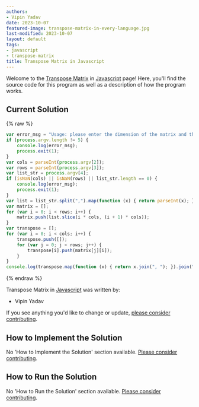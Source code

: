 ```yaml
---
authors:
- Vipin Yadav
date: 2023-10-07
featured-image: transpose-matrix-in-every-language.jpg
last-modified: 2023-10-07
layout: default
tags:
- javascript
- transpose-matrix
title: Transpose Matrix in Javascript
---
```


Welcome to the [Transpose Matrix](https://sampleprograms.io/projects/transpose-matrix) in [Javascript](https://sampleprograms.io/languages/javascript) page! Here, you'll find the source code for this program as well as a description of how the program works.

## Current Solution

{% raw %}

```javascript
var error_msg = "Usage: please enter the dimension of the matrix and the serialized matrix";
if (process.argv.length != 5) {
    console.log(error_msg);
    process.exit(1);
}
var cols = parseInt(process.argv[2]);
var rows = parseInt(process.argv[3]);
var list_str = process.argv[4];
if (isNaN(cols) || isNaN(rows) || list_str.length == 0) {
    console.log(error_msg);
    process.exit(1);
}
var list = list_str.split(",").map(function (x) { return parseInt(x); });
var matrix = [];
for (var i = 0; i < rows; i++) {
    matrix.push(list.slice(i * cols, (i + 1) * cols));
}
var transpose = [];
for (var i = 0; i < cols; i++) {
    transpose.push([]);
    for (var j = 0; j < rows; j++) {
        transpose[i].push(matrix[j][i]);
    }
}
console.log(transpose.map(function (x) { return x.join(", "); }).join(", "));

```

{% endraw %}

Transpose Matrix in [Javascript](https://sampleprograms.io/languages/javascript) was written by:

- Vipin Yadav

If you see anything you'd like to change or update, [please consider contributing](https://github.com/TheRenegadeCoder/sample-programs).

## How to Implement the Solution

No 'How to Implement the Solution' section available. [Please consider contributing](https://github.com/TheRenegadeCoder/sample-programs-website).

## How to Run the Solution

No 'How to Run the Solution' section available. [Please consider contributing](https://github.com/TheRenegadeCoder/sample-programs-website).